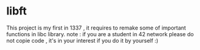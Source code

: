 # libft
This project is my first in 1337 , it requires to remake some of important functions in libc library.
note : if you are a student in 42 network please do not copie code , it's in your interest if you do it by yourself :)
